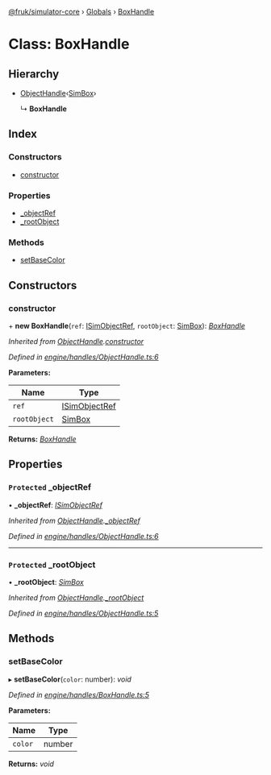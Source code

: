[@fruk/simulator-core](../README.md) › [Globals](../globals.md) › [BoxHandle](boxhandle.md)

# Class: BoxHandle

## Hierarchy

* [ObjectHandle](objecthandle.md)‹[SimBox](simbox.md)›

  ↳ **BoxHandle**

## Index

### Constructors

* [constructor](boxhandle.md#constructor)

### Properties

* [_objectRef](boxhandle.md#protected-_objectref)
* [_rootObject](boxhandle.md#protected-_rootobject)

### Methods

* [setBaseColor](boxhandle.md#setbasecolor)

## Constructors

###  constructor

\+ **new BoxHandle**(`ref`: [ISimObjectRef](../interfaces/isimobjectref.md), `rootObject`: [SimBox](simbox.md)): *[BoxHandle](boxhandle.md)*

*Inherited from [ObjectHandle](objecthandle.md).[constructor](objecthandle.md#constructor)*

*Defined in [engine/handles/ObjectHandle.ts:6](https://github.com/FRUK-Simulator/SimulatorCore/blob/cdc4cfb/src/engine/handles/ObjectHandle.ts#L6)*

**Parameters:**

Name | Type |
------ | ------ |
`ref` | [ISimObjectRef](../interfaces/isimobjectref.md) |
`rootObject` | [SimBox](simbox.md) |

**Returns:** *[BoxHandle](boxhandle.md)*

## Properties

### `Protected` _objectRef

• **_objectRef**: *[ISimObjectRef](../interfaces/isimobjectref.md)*

*Inherited from [ObjectHandle](objecthandle.md).[_objectRef](objecthandle.md#protected-_objectref)*

*Defined in [engine/handles/ObjectHandle.ts:6](https://github.com/FRUK-Simulator/SimulatorCore/blob/cdc4cfb/src/engine/handles/ObjectHandle.ts#L6)*

___

### `Protected` _rootObject

• **_rootObject**: *[SimBox](simbox.md)*

*Inherited from [ObjectHandle](objecthandle.md).[_rootObject](objecthandle.md#protected-_rootobject)*

*Defined in [engine/handles/ObjectHandle.ts:5](https://github.com/FRUK-Simulator/SimulatorCore/blob/cdc4cfb/src/engine/handles/ObjectHandle.ts#L5)*

## Methods

###  setBaseColor

▸ **setBaseColor**(`color`: number): *void*

*Defined in [engine/handles/BoxHandle.ts:5](https://github.com/FRUK-Simulator/SimulatorCore/blob/cdc4cfb/src/engine/handles/BoxHandle.ts#L5)*

**Parameters:**

Name | Type |
------ | ------ |
`color` | number |

**Returns:** *void*
